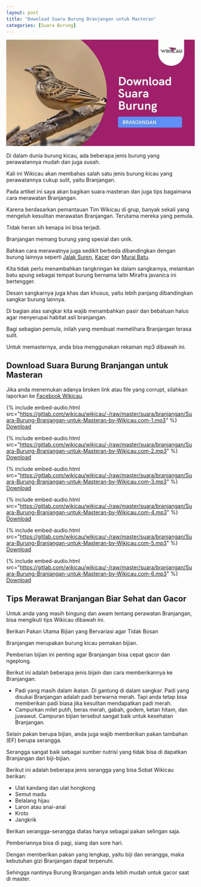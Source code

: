 ```yaml
---
layout: post
title: "Download Suara Burung Branjangan untuk Masteran"
categories: [Suara Burung]
---
```


![Download Suara Burung Branjangan](/images/suara-burung-branjangan.webp)

Di dalam dunia burung kicau, ada beberapa jenis burung yang perawatannya mudah dan juga susah.

Kali ini Wikicau akan membahas salah satu jenis burung kicau yang perawatannya cukup sulit, yaitu Branjangan.

Pada artikel ini saya akan bagikan suara masteran dan juga tips bagaimana cara merawatan Branjangan.

Karena berdasarkan pemantauan Tim Wikicau di grup, banyak sekali yang mengeluh kesulitan merawatan Branjangan. Terutama mereka yang pemula.

Tidak heran sih kenapa ini bisa terjadi.

Branjangan memang burung yang spesial dan unik.

Bahkan cara merawatnya juga sedikit berbeda dibandingkan dengan burung lainnya seperti [Jalak Suren](https://wikicau.com/suara-burung-jalak-suren/), [Kacer](https://wikicau.com/suara-burung-kacer/) dan [Murai Batu](https://wikicau.com/suara-murai-batu/).

Kita tidak perlu menambahkan tangkringan ke dalam sangkarnya, melainkan batu apung sebagai tempat burung bernama laitn Mirafra javanica ini bertengger.

Desain sangkarnya juga khas dan khusus, yaitu lebih panjang dibandingkan sangkar burung lainnya.

Di bagian alas sangkar kita wajib menambahkan pasir dan bebatuan halus agar menyerupai habitat asli branjangan.

Bagi sebagian pemula, inilah yang membuat memelihara Branjangan terasa sulit.

Untuk memasternya, anda bisa menggunakan rekaman mp3 dibawah ini.

## Download Suara Burung Branjangan untuk Masteran

Jika anda menemukan adanya broken link atau file yang corrupt, silahkan laporkan ke [Facebook Wikicau](https://facebook.com/wikicau).

{% include embed-audio.html src="https://gitlab.com/wikicau/wikicau/-/raw/master/suara/branjangan/Suara-Burung-Branjangan-untuk-Masteran-by-Wikicau.com-1.mp3" %}
[Download](https://bit.ly/31Q1FgD)

{% include embed-audio.html src="https://gitlab.com/wikicau/wikicau/-/raw/master/suara/branjangan/Suara-Burung-Branjangan-untuk-Masteran-by-Wikicau.com-2.mp3" %}
[Download](https://bit.ly/2ZAeCJC)

{% include embed-audio.html src="https://gitlab.com/wikicau/wikicau/-/raw/master/suara/branjangan/Suara-Burung-Branjangan-untuk-Masteran-by-Wikicau.com-3.mp3" %}
[Download](https://bit.ly/2IX8KUf)

{% include embed-audio.html src="https://gitlab.com/wikicau/wikicau/-/raw/master/suara/branjangan/Suara-Burung-Branjangan-untuk-Masteran-by-Wikicau.com-4.mp3" %}
[Download](https://bit.ly/2Iua7uu)

{% include embed-audio.html src="https://gitlab.com/wikicau/wikicau/-/raw/master/suara/branjangan/Suara-Burung-Branjangan-untuk-Masteran-by-Wikicau.com-5.mp3" %}
[Download](https://bit.ly/2J0SDES)

{% include embed-audio.html src="https://gitlab.com/wikicau/wikicau/-/raw/master/suara/branjangan/Suara-Burung-Branjangan-untuk-Masteran-by-Wikicau.com-6.mp3" %}
[Download](https://bit.ly/2J0SDES)

## Tips Merawat Branjangan Biar Sehat dan Gacor

Untuk anda yang masih bingung dan awam tentang perawatan Branjangan, bisa mengikuti tips Wikicau dibawah ini.

Berikan Pakan Utama Bijian yang Bervariasi agar Tidak Bosan

Branjangan merupakan burung kicau pemakan bijian.

Pemberian bijian ini penting agar Branjangan bisa cepat gacor dan ngeplong.

Berikut ini adalah beberapa jenis bijain dan cara memberikannya ke Branjangan:

- Padi yang masih dalam ikatan. Di gantung di dalam sangkar. Padi yang disukai Branjangan adalah padi berwarna merah. Tapi anda tetap bisa memberikan padi biasa jika kesulitan mendapatkan padi merah.
- Campurkan milet putih, beras merah, gabah, godem, ketan hitam, dan juwawut. Campuran bijian tersebut sangat baik untuk kesehatan Branjangan.

Selain pakan berupa bijian, anda juga wajib memberikan pakan tambahan (EF) berupa serangga.

Serangga sangat baik sebagai sumber nutrisi yang tidak bisa di dapatkan Branjangan dari biji-bijian.

Berikut ini adalah beberapa jenis serangga yang bisa Sobat Wikicau berikan:

- Ulat kandang dan ulat hongkong
- Semut madu
- Belalang hijau
- Laron atau anai-anai
- Kroto
- Jangkrik

Berikan serangga-serangga diatas hanya sebagai pakan selingan saja.

Pemberiannya bisa di pagi, siang dan sore hari.

Dengan memberikan pakan yang lengkap, yaitu biji dan serangga, maka kebutuhan gizi Branjangan dapat terpenuhi.

Sehingga nantinya Burung Branjangan anda lebih mudah untuk gacor saat di master.